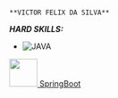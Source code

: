                                                                        **VICTOR FELIX DA SILVA**

***HARD SKILLS:***
  - ![JAVA](https://img.shields.io/badge/-java-333333?style=flat&logo=java&logoColor=007396) 
  <a href="https://spring.io/projects/spring-boot" alt="github" target="_blank">

  <img src="https://devkico.itexto.com.br/wp-content/uploads/2014/08/spring-boot-project-logo.png" width="50" height="50">
  <span>SpringBoot</span>
  </a>
